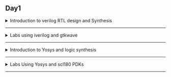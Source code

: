 
## Day1
<details>
<summary>  Introduction to verilog RTL design and Synthesis</summary>
- **RTL Design**: It is a method to describe digital circuits, focusing on data flow between registers and logical operations per clock cycle.Using HDLs like Verilog or VHDL, RTL specifies how data moves and transforms in sync with the clock.

### Introduction to open Source simulator iverilog
**Simulator**: It is a software tool that decides the begaviour of a digital circuit, allowing us to verify and debug RTL designs/

**Design**: It consist of interconnected verilog modules, each representing specific part of the digital system./

**Testbench**: It verifies that each module meets the specified functionality through simulation.If there is a change in input, then we can see the output. If no input changes, there is no change in output.

### Iverilog based simulation flow
Here the Design and testbench are given as a input to the iverilog.Iverilog generates VCD(Value Change Dump)file as a output which is then given to GTKwaves to generate the waveform.

![image](../images/simulationflow.png)
</details>
<hr>
<details>
<summary> Labs using iverilog and gtkwave</summary>

#### Inroduction to lab
1. git clone https://github.com/kunalg123/sky130RTLDesignAndSynthesisWorkshop.git/
2. Check the verilog files folder/
3. Here we will use scl_pdk_v2/stdlib/fs120/liberty/lib_flow_ff library for synthesis.

![images](../images/libpath.png)
#### Introduction to iverilog and gtkwave
1. Open the terminal and navigate to the verilog files folder/
2. Load the verilog file and its testbench using ` iverilog good_mux.v tb_good_mux.v` and run the output file`a.out`
3. Open the gtkwave and load the vcd file generated by iverilog using `gtkwave tb_good_mux.vcd`

![images](../images/vcd.PNG)\
![images](../images/gtkwave.PNG)
</details>
<hr>
<details>
<summary> Introduction to Yosys and logic synthesis</summary>

#### Introduction to yosys
It is an open-source tool for synthesizing digital logic, primarily from Verilog designs, into gate-level representations.

![images](../images/introyosys.png)

#### Introduction to Logic Synthesis
Synthesis involves
1. **Translation** - It converts HDL code(verilog) into an internal representation.
2. **Optimization** - It optimizes the design in terms of area, speed, power by simplifying gate structures.
3. It gives the Netlist cosisting of gates and there interconnection

![images](../images/synthintropng.png)

#### Why different flavors of gate?
![images](../images/diffflavoursofgate.png)

#### Why do we need Slow cells?
![images](../images/slowcell.png)

#### Faster Cells Vs Slower Cells
![images](../images/fastandslowcell.png)

#### Synthesis Illustration
![images](../images/illustration.png)
</details>
<hr>
<details>
<summary>Labs Using Yosys and scl180 PDKs</summary>
Steps

```
# Invoke yosys
yosys 

# Read liberty files
read_liberty -lib /home/dhanvanti/scl_pdk_v2/stdlib/fs120/liberty/lib_flow_ff/tsl18fs120_scl_ff.lib 

# Read verilog files
read_verilog good_mux.v

# Run synthesis on top level module
synth -top good_mux

# logic optimization using ABC algorithm
abc -liberty /home/dhanvanti/scl_pdk_v2/stdlib/fs120/liberty/lib_flow_ff/tsl18fs120_scl_ff.lib

# Write netlist file
write_verilog good_mux_netlist.v

# Write precise netlist file
write_verilog -noattr good_mux_netlist.v
```
![images](../images/yosysread.png)
![images](../images/Screenshot%202024-10-28%20114906.png)
![images](../images/showresult.png)
![images](../images/Screenshot%202024-10-28%20123516.png)

</details>
<hr>